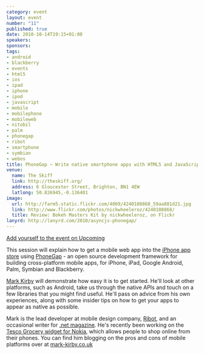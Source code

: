 ```yaml
--- 
category: event
layout: event
number: "11"
published: true
date: 2010-10-14T19:15+01:00
speakers: 
sponsors: 
tags: 
- android
- blackberry
- events
- html5
- ios
- ipad
- iphone
- ipod
- javascript
- mobile
- mobilephone
- mobileweb
- nitobil
- palm
- phonegap
- ribot
- smartphone
- symbian
- webos
title: PhoneGap ~ Write native smartphone apps with HTML5 and JavaScript
venue: 
  name: The Skiff
  link: http://theskiff.org/
  address: 6 Gloucester Street, Brighton, BN1 4EW
  latlong: 50.826945,-0.136401
image:
  url: http://farm5.static.flickr.com/4069/4240108868_59aa881d21.jpg
  link: http://www.flickr.com/photos/nickwheeleroz/4240108868/
  title: Review: Bokeh Masters Kit by nickwheeleroz, on Flickr
lanyrd: http://lanyrd.com/2010/asyncjs-phonegap/
---
```

<a href="http://upcoming.yahoo.com/event/7094645">Add yourself to the event on Upcoming</a>

This session will explain how to get a mobile web app into the <a href="http://www.apple.com/iphone/apps-for-iphone/">iPhone app store</a> using <a href="http://www.phonegap.com">PhoneGap</a> - an open source development framework for building cross-platform mobile apps, for iPhone, iPad, Google Android, Palm, Symbian and Blackberry.

<a href="http://mark-kirby.co.uk">Mark Kirby</a> will demonstrate how easy it is to get started. He'll look at other platforms, such as Android, take us through the native APIs and touch on a few libraries that you might find useful. He'll pass on advice from his own experiences, along with some insider tips on how to get your apps to appear as native as possible.

Mark is the lead developer at mobile design company, <a href="http://ribot.co.uk">Ribot</a>, and an occasional writer for <a href="http://www.netmag.co.uk">.net magazine</a>. He's recently been working on the <a href="http://ribot.co.uk/2010/ribot-launch-tesco-iphone-grocery-app/">Tesco Grocery widget for Nokia</a>, which allows people to shop online from their phones. You can find him blogging on the pros and cons of mobile platforms over at <a href="http://mark-kirby.co.uk">mark-kirby.co.uk</a>
